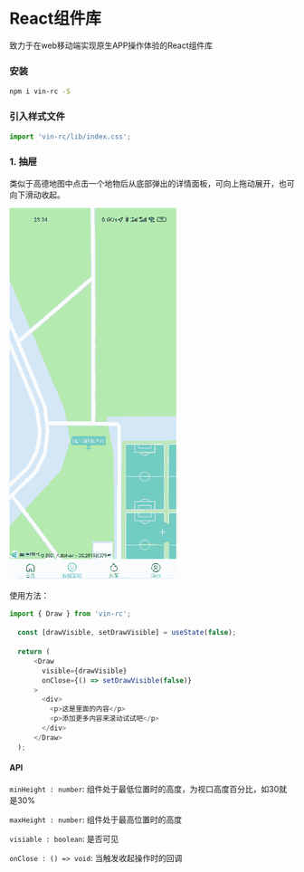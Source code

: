 # React组件库

致力于在web移动端实现原生APP操作体验的React组件库

### 安装
``` bash
npm i vin-rc -S
```

### 引入样式文件
``` js
import 'vin-rc/lib/index.css';
```

### 1. 抽屉
类似于高德地图中点击一个地物后从底部弹出的详情面板，可向上拖动展开，也可向下滑动收起。

![抽屉演示](https://github.com/Vince-9/vin-rc/blob/main/docs/imgs/draw.gif)

使用方法：
``` js
import { Draw } from 'vin-rc';

  const [drawVisible, setDrawVisible] = useState(false);

  return (
      <Draw
        visible={drawVisible}
        onClose={() => setDrawVisible(false)}
      >
        <div>
          <p>这是里面的内容</p>
          <p>添加更多内容来滚动试试吧</p>
        </div>
      </Draw>
  );
```

#### API
`minHeight : number`: 组件处于最低位置时的高度，为视口高度百分比，如30就是30%

`maxHeight : number`: 组件处于最高位置时的高度

`visiable : boolean`: 是否可见

`onClose : () => void`: 当触发收起操作时的回调
